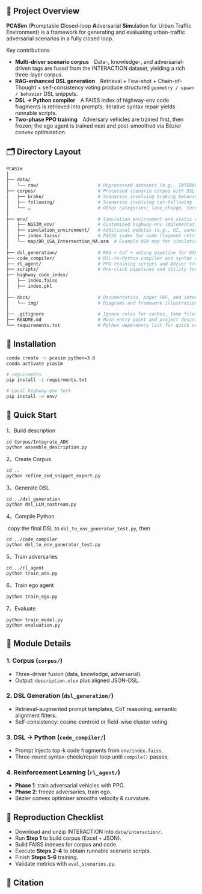 ## 📜 Project Overview

**PCASim** (**P**romptable **C**losed-loop **A**dversarial **Sim**ulation for Urban Traffic Environment) is a framework for generating and evaluating urban-traffic adversarial scenarios in a fully closed loop.

Key contributions

- **Multi-driver scenario corpus** Data-, knowledge-, and adversarial-driven tags are fused from the INTERACTION dataset, yielding a rich three-layer corpus.
- **RAG-enhanced DSL generation** Retrieval + Few-shot + Chain-of-Thought + self-consistency voting produce structured `geometry / spawn / behavior` DSL snippets.
- **DSL → Python compiler** A FAISS index of highway-env code fragments is retrieved into prompts; iterative syntax repair yields runnable scripts.
- **Two-phase PPO training** Adversary vehicles are trained first, then frozen; the ego agent is trained next and post-smoothed via Bézier convex optimisation.



## 🗂️ Directory Layout



```bash
PCASim
│
├── data/
│   └── raw/                      # Unprocessed datasets (e.g., INTERACTION)
├── corpus/                       # Processed scenario corpus with DSL + metadata
│   ├── brake/                    # Scenarios involving braking behaviors
│   ├── following/                # Scenarios involving car-following
│   └── …                         # Other categories: lane_change, turn_left, etc.
│
├── env/                          # Simulation environment and static resources
│   ├── NGSIM_env/                # Customized highway-env implementation
│   ├── simulation_environment/   # Additional modules (e.g., UI, sensors)
│   ├── index.faiss/              # FAISS index for code fragment retrieval
│   └── map/DR_USA_Intersection_MA.osm  # Example OSM map for simulation
│
├── dsl_generation/               # RAG + CoT + voting pipeline for DSL generation
├── code_compiler/                # DSL-to-Python compiler and syntax validator
├── rl_agent/                     # PPO training scripts and Bézier trajectory optimizer
├── scripts/                      # One-click pipelines and utility tools
├── highway_code_index/ 
│   ├── index.faiss
│   ├── index.pkl
│
├── docs/                         # Documentation, paper PDF, and interface specs
│   └── img/                      # Diagrams and framework illustrations
│
├── .gitignore                    # Ignore rules for caches, temp files, IDE folders
├── README.md                     # Main entry point and project description
└── requirements.txt              # Python dependency list for quick setup

```



## 🔧 Installation

```bash
conda create -n pcasim python=3.8
conda activate pcasim

# requirments
pip install -i requirments.txt

# Local highway-env fork
pip install -e env/

```



## 🚀 Quick Start

1、Build description

```
cd Corpus/Integrate_ADK
python assemble_description.py
```

2、Create Corpus

```
cd ..
python refine_and_snippet_export.py
```

3、Generate DSL

```
cd ../dsl_generation
python dsl_LLM_nostream.py
```

4、Compile Python

​	copy the final DSL to  `dsl_to_env_generator_test.py`, then

```
cd ../code_compiler
python dsl_to_env_generator_test.py
```

5、Train adversaries

```
cd ../rl_agent
python train_adv.py
```

6、Train ego agent

```
python train_ego.py
```

7、Evaluate

```
python train_model.py
python evaluation.py
```



## 📝 Module Details

### 1. Corpus (`corpus/`)

- Three-driver fusion (data, knowledge, adversarial).
- Output: `description.xlsx` plus aligned JSON-DSL.

### 2. DSL Generation (`dsl_generation/`)

- Retrieval-augmented prompt templates, CoT reasoning, semantic alignment filters.
- Self-consistency: cosine-centroid or field-wise cluster voting.

### 3. DSL → Python (`code_compiler/`)

- Prompt injects top-k code fragments from `env/index.faiss`.
- Three-round syntax-check/repair loop until `compile()` passes.

### 4. Reinforcement Learning (`rl_agent/`)

- **Phase 1**: train adversarial vehicles with PPO.
- **Phase 2**: freeze adversaries, train ego.
- Bézier convex optimiser smooths velocity & curvature.



## 📝 Reproduction Checklist

-  Download and unzip INTERACTION into `data/interaction/`.
-  Run **Step 1** to build corpus (Excel + JSON).
-  Build FAISS indexes for corpus and code.
-  Execute **Steps 2-4** to obtain runnable scenario scripts.
-  Finish **Steps 5-6** training.
-  Validate metrics with `eval_scenarios.py`.





## 📄 Citation

